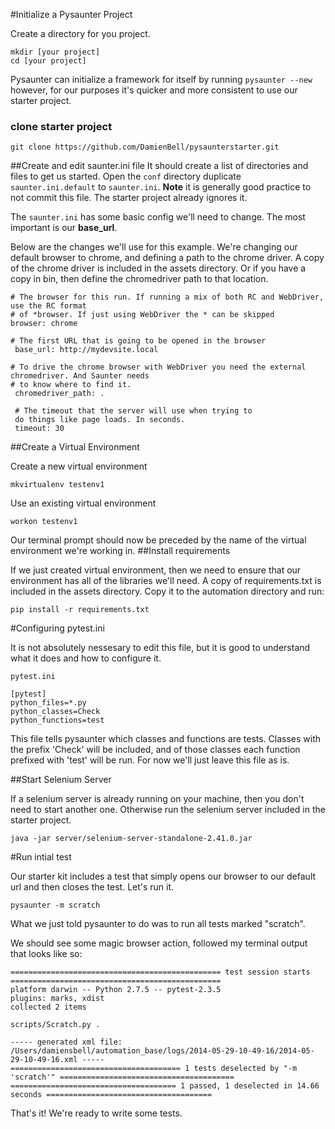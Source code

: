 #Initialize a Pysaunter Project


Create a directory for you project.

    mkdir [your project]
    cd [your project]

Pysaunter can initialize a framework for itself by
running `pysaunter --new` however, for our purposes it's quicker and
more consistent to use our starter project.

### clone starter project

    git clone https://github.com/DamienBell/pysaunterstarter.git

##Create and edit saunter.ini file
It should create a list of directories and files to get us started.
Open the `conf` directory duplicate `saunter.ini.default` to `saunter.ini`.
**Note** it is generally good practice to not commit this file.
The starter project already ignores it.

The `saunter.ini` has some basic config we'll need to change.
The most important is our __base_url__.

Below are the changes we'll use for this example. We're changing our
default browser to chrome, and defining a path to the chrome driver.
A copy of the chrome driver is included in the assets directory.
Or if you have a copy in bin, then define the chromedriver path
to that location.

    # The browser for this run. If running a mix of both RC and WebDriver, use the RC format
    # of *browser. If just using WebDriver the * can be skipped
    browser: chrome

    # The first URL that is going to be opened in the browser
     base_url: http://mydevsite.local

    # To drive the chrome browser with WebDriver you need the external chromedriver. And Saunter needs
    # to know where to find it.
     chromedriver_path: .

     # The timeout that the server will use when trying to
     do things like page loads. In seconds.
     timeout: 30

##Create a Virtual Environment

  Create a new virtual environment

    mkvirtualenv testenv1

  Use an existing virtual environment

    workon testenv1

Our terminal prompt should now be preceded by the name of the
virtual environment we're working in.
##Install requirements

If we just created virtual environment, then we need to ensure that our
environment has all of the libraries we'll need. A copy of requirements.txt is included in the assets directory.
Copy it to the automation directory and run:

    pip install -r requirements.txt


#Configuring pytest.ini


It is not absolutely nessesary to edit this file, but it is good
to understand what it does and how to configure it.

`pytest.ini`

    [pytest]
    python_files=*.py
    python_classes=Check
    python_functions=test

  This file tells pysaunter which classes and functions are tests.
  Classes with the prefix 'Check' will be included, and of those
  classes each function prefixed with 'test' will be run.
  For now we'll just leave this file as is.


##Start Selenium Server

If a selenium server is already running on your machine, then you
don't need to start another one. Otherwise run the selenium server
included in the starter project.

    java -jar server/selenium-server-standalone-2.41.0.jar
#Run intial test

Our starter kit includes a test that simply opens our browser
to our default url and then closes the test. Let's run it.

    pysaunter -m scratch

What we just told pysaunter to do was to run all tests marked "scratch".

We should see some magic browser action, followed my terminal output
that looks like so:

    =============================================== test session starts ===============================================
    platform darwin -- Python 2.7.5 -- pytest-2.3.5
    plugins: marks, xdist
    collected 2 items

    scripts/Scratch.py .

    ----- generated xml file: /Users/damiensbell/automation_base/logs/2014-05-29-10-49-16/2014-05-29-10-49-16.xml -----
    ====================================== 1 tests deselected by "-m 'scratch'" =======================================
    ===================================== 1 passed, 1 deselected in 14.66 seconds =====================================


That's it! We're ready to write some tests.
